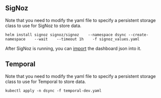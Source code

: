 ## SigNoz

Note that you need to modify the yaml file to specify a persistent storage class to use for SigNoz to store data.
```
helm install signoz signoz/signoz    --namespace dsync --create-namespace    --wait    --timeout 1h    -f signoz_values.yaml
```

After SigNoz is running, you can [import](https://signoz.io/docs/dashboards/import-dashboard/) the dashboard json into it.

## Temporal

Note that you need to modify the yaml file to specify a persistent storage class to use for Temporal to store data.
```
kubectl apply -n dsync -f temporal-dev.yaml
```